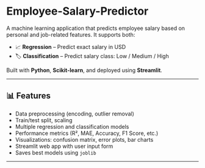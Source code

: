 # Employee-Salary-Predictor

A machine learning application that predicts employee salary based on personal and job-related features. It supports both:

- 📈 **Regression** – Predict exact salary in USD
- 🏷️ **Classification** – Predict salary class: Low / Medium / High

Built with **Python**, **Scikit-learn**, and deployed using **Streamlit**.

---

## 📊 Features

- Data preprocessing (encoding, outlier removal)
- Train/test split, scaling
- Multiple regression and classification models
- Performance metrics (R², MAE, Accuracy, F1 Score, etc.)
- Visualizations: confusion matrix, error plots, bar charts
- Streamlit web app with user input form
- Saves best models using `joblib`

---
